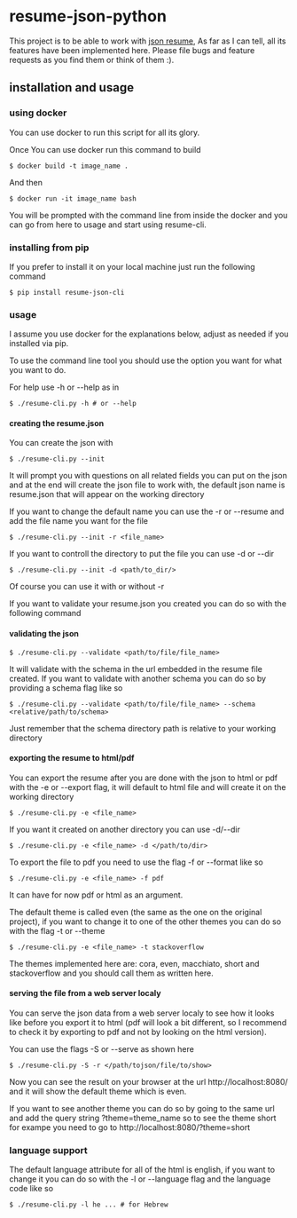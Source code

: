 # resume-json-python
This project is to be able to work with [json resume](https://jsonresume.org/),
As far as I can tell, all its features have been implemented here.
Please file bugs and feature requests as you find them or think of them :).

## installation and usage

### using docker
You can use docker to run this script for all its glory.

Once You can use docker run this command to build

    $ docker build -t image_name .
And then

    $ docker run -it image_name bash
You will be prompted with the command line from inside the docker and you can go from
here to usage and start using resume-cli.

### installing from pip
If you prefer to install it on your local machine just run the following command

    $ pip install resume-json-cli
### usage
I assume you use docker for the explanations below, adjust as needed if you
installed via pip.

To use the command line tool you should use the option you want for
what you want to do.

For help use -h or --help as in

    $ ./resume-cli.py -h # or --help

#### creating the resume.json
You can create the json with

    $ ./resume-cli.py --init
It will prompt you with questions on all related fields you can put on the json
and at the end will create the json file to work with, the default json name is
resume.json that will appear on the working directory

If you want to change the default name you can use the -r or --resume and add the
file name you want for the file

    $ ./resume-cli.py --init -r <file_name>

If you want to controll the directory to put the file you can use -d or --dir

    $ ./resume-cli.py --init -d <path/to_dir/>
Of course you can use it with or without -r

If you want to validate your resume.json you created you can do so with the
following command

#### validating the json
    $ ./resume-cli.py --validate <path/to/file/file_name>
It will validate with the schema in the url embedded in the resume file created.
If you want to validate with another schema you can do so by providing a schema flag
like so

    $ ./resume-cli.py --validate <path/to/file/file_name> --schema <relative/path/to/schema>
Just remember that the schema directory path is relative to your working directory

#### exporting the resume to html/pdf
You can export the resume after you are done with the json to html or pdf with the
-e or --export flag, it will default to html file and will create it on the working
directory

    $ ./resume-cli.py -e <file_name>
If you want it created on another directory you can use -d/--dir

    $ ./resume-cli.py -e <file_name> -d </path/to/dir>
To export the file to pdf you need to use the flag -f or --format like so

    $ ./resume-cli.py -e <file_name> -f pdf
It can have for now pdf or html as an argument.

The default theme is called even (the same as the one on the original project), if
you want to change it to one of the other themes you can do so with the flag -t or
--theme

    $ ./resume-cli.py -e <file_name> -t stackoverflow
The themes implemented here are: cora, even, macchiato, short and stackoverflow and
you should call them as written here.

#### serving the file from a web server localy
You can serve the json data from a web server localy to see how it looks like before
you export it to html (pdf will look a bit different, so I recommend to check it by
exporting to pdf and not by looking on the html version).

You can use the flags -S or --serve as shown here

    $ ./resume-cli.py -S -r </path/tojson/file/to/show>
Now you can see the result on your browser at the url http://localhost:8080/ and it
will show the default theme which is even.

If you want to see another theme you can do so by going to the same url and add the
query string ?theme=theme_name so to see the theme short for exampe you need to go to
http://localhost:8080/?theme=short

### language support
The default language attribute for all of the html is english, if you want to change
it you can do so with the -l or --language flag and the language code like so

    $ ./resume-cli.py -l he ... # for Hebrew